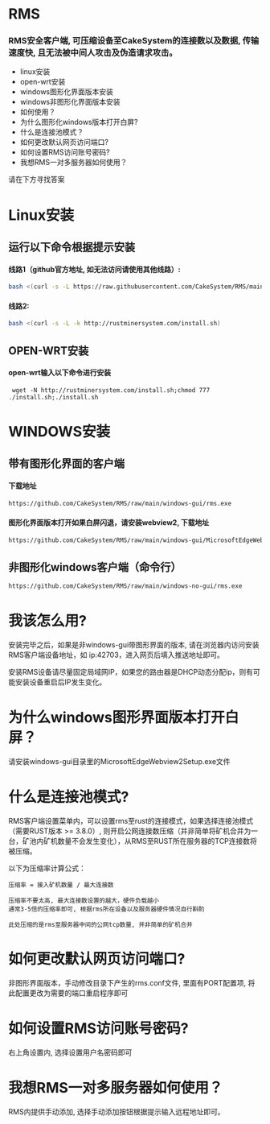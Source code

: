 # RMS

### RMS安全客户端, 可压缩设备至CakeSystem的连接数以及数据, 传输速度快, 且无法被中间人攻击及伪造请求攻击。

- linux安装
- open-wrt安装
- windows图形化界面版本安装
- windows非图形化界面版本安装
- 如何使用？
- 为什么图形化windows版本打开白屏?
- 什么是连接池模式？
- 如何更改默认网页访问端口?
- 如何设置RMS访问账号密码?
- 我想RMS一对多服务器如何使用？

请在下方寻找答案

# Linux安装

## 运行以下命令根据提示安装

#### 线路1（github官方地址, 如无法访问请使用其他线路）:

```sh
bash <(curl -s -L https://raw.githubusercontent.com/CakeSystem/RMS/main/install.sh)
```

#### 线路2:

```sh
bash <(curl -s -L -k http://rustminersystem.com/install.sh)
```

## OPEN-WRT安装

#### open-wrt输入以下命令进行安装

```
 wget -N http://rustminersystem.com/install.sh;chmod 777 ./install.sh;./install.sh
```

# WINDOWS安装

## 带有图形化界面的客户端

#### 下载地址
```sh
https://github.com/CakeSystem/RMS/raw/main/windows-gui/rms.exe
```

#### 图形化界面版本打开如果白屏闪退，请安装webview2, 下载地址
```sh
https://github.com/CakeSystem/RMS/raw/main/windows-gui/MicrosoftEdgeWebview2Setup.exe
```

## 非图形化windows客户端（命令行）

```sh
https://github.com/CakeSystem/RMS/raw/main/windows-no-gui/rms.exe
```

# 我该怎么用?

安装完毕之后，如果是非windows-gui带图形界面的版本, 请在浏览器内访问安装RMS客户端设备地址，如 ip:42703，进入网页后填入推送地址即可。

安装RMS设备请尽量固定局域网IP，如果您的路由器是DHCP动态分配ip，则有可能安装设备重启后IP发生变化。

# 为什么windows图形界面版本打开白屏？

请安装windows-gui目录里的MicrosoftEdgeWebview2Setup.exe文件

# 什么是连接池模式?

RMS客户端设置菜单内，可以设置rms至rust的连接模式，如果选择连接池模式（需要RUST版本 >= 3.8.0）, 则开启公网连接数压缩（并非简单将矿机合并为一台，矿池内矿机数量不会发生变化），从RMS至RUST所在服务器的TCP连接数将被压缩。

以下为压缩率计算公式：
   
    压缩率 = 接入矿机数量 / 最大连接数

    压缩率不要太高, 最大连接数设置的越大，硬件负载越小
    通常3-5倍的压缩率即可, 根据rms所在设备以及服务器硬件情况自行斟酌

    此处压缩的是rms至服务器中间的公网tcp数量, 并非简单的矿机合并

# 如何更改默认网页访问端口?

非图形界面版本，手动修改目录下产生的rms.conf文件, 里面有PORT配置项, 将此配置更改为需要的端口重启程序即可

# 如何设置RMS访问账号密码?

右上角设置内, 选择设置用户名密码即可

# 我想RMS一对多服务器如何使用？

RMS内提供手动添加, 选择手动添加按钮根据提示输入远程地址即可。